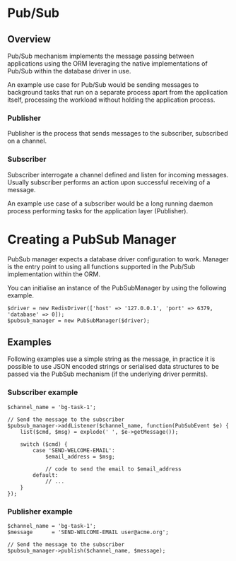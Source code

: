 Pub/Sub
=======

Overview
--------

Pub/Sub mechanism implements the message passing between applications using the ORM leveraging the native implementations of Pub/Sub within the database driver in use.

An example use case for Pub/Sub would be sending messages to background tasks that run on a separate process apart from the application itself, processing the workload without holding the application process.

### Publisher

Publisher is the process that sends messages to the subscriber, subscribed on a channel.

### Subscriber

Subscriber interrogate a channel defined and listen for incoming messages. Usually subscriber performs an action upon successful receiving of a message.

An example use case of a subscriber would be a long running daemon process performing tasks for the application layer (Publisher).

Creating a PubSub Manager
=========================

PubSub manager expects a database driver configuration to work. Manager is the entry point to using all functions supported in the Pub/Sub implementation within the ORM.

You can initialise an instance of the PubSubManager by using the following example.

``` sourceCode
$driver = new RedisDriver(['host' => '127.0.0.1', 'port' => 6379, 'database' => 0]);
$pubsub_manager = new PubSubManager($driver);
```

Examples
--------

Following examples use a simple string as the message, in practice it is possible to use JSON encoded strings or serialised data structures to be passed via the PubSub mechanism (if the underlying driver permits).

### Subscriber example

``` sourceCode
$channel_name = 'bg-task-1';

// Send the message to the subscriber
$pubsub_manager->addListener($channel_name, function(PubSubEvent $e) {
    list($cmd, $msg) = explode(' ', $e->getMessage());

    switch ($cmd) {
        case 'SEND-WELCOME-EMAIL':
            $email_address = $msg;

            // code to send the email to $email_address
        default:
            // ...
    }
});
```

### Publisher example

``` sourceCode
$channel_name = 'bg-task-1';
$message      = 'SEND-WELCOME-EMAIL user@acme.org';

// Send the message to the subscriber
$pubsub_manager->publish($channel_name, $message);
```